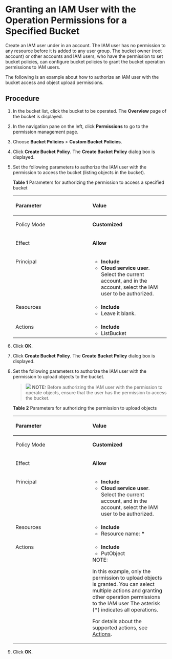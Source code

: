 # Granting an IAM User with the Operation Permissions for a Specified Bucket<a name="obs_03_0080"></a>

Create an IAM user under in an account. The IAM user has no permission to any resource before it is added to any user group. The bucket owner \(root account\) or other accounts and IAM users, who have the permission to set bucket policies, can configure bucket policies to grant the bucket operation permissions to IAM users.

The following is an example about how to authorize an IAM user with the bucket access and object upload permissions.

## Procedure<a name="section13279211683"></a>

1.  In the bucket list, click the bucket to be operated. The  **Overview**  page of the bucket is displayed.
2.  In the navigation pane on the left, click  **Permissions**  to go to the permission management page.
3.  Choose  **Bucket Policies**  \>  **Custom Bucket Policies**.
4.  Click  **Create Bucket Policy**. The  **Create Bucket Policy**  dialog box is displayed.
5.  Set the following parameters to authorize the IAM user with the permission to access the bucket \(listing objects in the bucket\).

    **Table  1**  Parameters for authorizing the permission to access a specified bucket

    <a name="table7531653104420"></a>
    <table><thead align="left"><tr id="row2532105311447"><th class="cellrowborder" valign="top" width="50%" id="mcps1.2.3.1.1"><p id="p16532195364414"><a name="p16532195364414"></a><a name="p16532195364414"></a>Parameter</p>
    </th>
    <th class="cellrowborder" valign="top" width="50%" id="mcps1.2.3.1.2"><p id="p15532145310443"><a name="p15532145310443"></a><a name="p15532145310443"></a>Value</p>
    </th>
    </tr>
    </thead>
    <tbody><tr id="row953216536449"><td class="cellrowborder" valign="top" width="50%" headers="mcps1.2.3.1.1 "><p id="p1653265344417"><a name="p1653265344417"></a><a name="p1653265344417"></a>Policy Mode</p>
    </td>
    <td class="cellrowborder" valign="top" width="50%" headers="mcps1.2.3.1.2 "><p id="p95328538440"><a name="p95328538440"></a><a name="p95328538440"></a><strong id="b1110112013419"><a name="b1110112013419"></a><a name="b1110112013419"></a>Customized</strong></p>
    </td>
    </tr>
    <tr id="row16532753114417"><td class="cellrowborder" valign="top" width="50%" headers="mcps1.2.3.1.1 "><p id="p353219537448"><a name="p353219537448"></a><a name="p353219537448"></a>Effect</p>
    </td>
    <td class="cellrowborder" valign="top" width="50%" headers="mcps1.2.3.1.2 "><p id="p5532353104418"><a name="p5532353104418"></a><a name="p5532353104418"></a><strong id="b28593984118"><a name="b28593984118"></a><a name="b28593984118"></a>Allow</strong></p>
    </td>
    </tr>
    <tr id="row115321753164415"><td class="cellrowborder" valign="top" width="50%" headers="mcps1.2.3.1.1 "><p id="p1553215538449"><a name="p1553215538449"></a><a name="p1553215538449"></a>Principal</p>
    </td>
    <td class="cellrowborder" valign="top" width="50%" headers="mcps1.2.3.1.2 "><a name="ul136938242519"></a><a name="ul136938242519"></a><ul id="ul136938242519"><li><strong id="b3876161311416"><a name="b3876161311416"></a><a name="b3876161311416"></a>Include</strong></li><li><strong id="b1990473219416"><a name="b1990473219416"></a><a name="b1990473219416"></a>Cloud service user</strong>. Select the current account, and in the account, select the IAM user to be authorized.</li></ul>
    </td>
    </tr>
    <tr id="row653285374414"><td class="cellrowborder" valign="top" width="50%" headers="mcps1.2.3.1.1 "><p id="p753212538444"><a name="p753212538444"></a><a name="p753212538444"></a>Resources</p>
    </td>
    <td class="cellrowborder" valign="top" width="50%" headers="mcps1.2.3.1.2 "><a name="ul964933612542"></a><a name="ul964933612542"></a><ul id="ul964933612542"><li><strong id="b114011936104113"><a name="b114011936104113"></a><a name="b114011936104113"></a>Include</strong></li><li>Leave it blank.</li></ul>
    </td>
    </tr>
    <tr id="row18790945165418"><td class="cellrowborder" valign="top" width="50%" headers="mcps1.2.3.1.1 "><p id="p12791194519544"><a name="p12791194519544"></a><a name="p12791194519544"></a>Actions</p>
    </td>
    <td class="cellrowborder" valign="top" width="50%" headers="mcps1.2.3.1.2 "><a name="ul815102155519"></a><a name="ul815102155519"></a><ul id="ul815102155519"><li><strong id="b111006219426"><a name="b111006219426"></a><a name="b111006219426"></a>Include</strong></li><li>ListBucket</li></ul>
    </td>
    </tr>
    </tbody>
    </table>

6.  Click  **OK**.
7.  Click  **Create Bucket Policy**. The  **Create Bucket Policy**  dialog box is displayed.
8.  Set the following parameters to authorize the IAM user with the permission to upload objects to the bucket.

    >![](public_sys-resources/icon-note.gif) **NOTE:** 
    >Before authorizing the IAM user with the permission to operate objects, ensure that the user has the permission to access the bucket.

    **Table  2**  Parameters for authorizing the permission to upload objects

    <a name="table566311261565"></a>
    <table><thead align="left"><tr id="row16664826175610"><th class="cellrowborder" valign="top" width="50%" id="mcps1.2.3.1.1"><p id="p1466442615612"><a name="p1466442615612"></a><a name="p1466442615612"></a>Parameter</p>
    </th>
    <th class="cellrowborder" valign="top" width="50%" id="mcps1.2.3.1.2"><p id="p1466516269566"><a name="p1466516269566"></a><a name="p1466516269566"></a>Value</p>
    </th>
    </tr>
    </thead>
    <tbody><tr id="row12665142619562"><td class="cellrowborder" valign="top" width="50%" headers="mcps1.2.3.1.1 "><p id="p36664266562"><a name="p36664266562"></a><a name="p36664266562"></a>Policy Mode</p>
    </td>
    <td class="cellrowborder" valign="top" width="50%" headers="mcps1.2.3.1.2 "><p id="p14666152615562"><a name="p14666152615562"></a><a name="p14666152615562"></a><strong id="b05731729434"><a name="b05731729434"></a><a name="b05731729434"></a>Customized</strong></p>
    </td>
    </tr>
    <tr id="row3667132613567"><td class="cellrowborder" valign="top" width="50%" headers="mcps1.2.3.1.1 "><p id="p1866732655612"><a name="p1866732655612"></a><a name="p1866732655612"></a>Effect</p>
    </td>
    <td class="cellrowborder" valign="top" width="50%" headers="mcps1.2.3.1.2 "><p id="p966982619569"><a name="p966982619569"></a><a name="p966982619569"></a><strong id="b069971404315"><a name="b069971404315"></a><a name="b069971404315"></a>Allow</strong></p>
    </td>
    </tr>
    <tr id="row666915260561"><td class="cellrowborder" valign="top" width="50%" headers="mcps1.2.3.1.1 "><p id="p8670112635619"><a name="p8670112635619"></a><a name="p8670112635619"></a>Principal</p>
    </td>
    <td class="cellrowborder" valign="top" width="50%" headers="mcps1.2.3.1.2 "><a name="ul1670726135620"></a><a name="ul1670726135620"></a><ul id="ul1670726135620"><li><strong id="b4431151714436"><a name="b4431151714436"></a><a name="b4431151714436"></a>Include</strong></li><li><strong id="b9572122074312"><a name="b9572122074312"></a><a name="b9572122074312"></a>Cloud service user</strong>. Select the current account, and in the account, select the IAM user to be authorized.</li></ul>
    </td>
    </tr>
    <tr id="row126721226135618"><td class="cellrowborder" valign="top" width="50%" headers="mcps1.2.3.1.1 "><p id="p0673122685615"><a name="p0673122685615"></a><a name="p0673122685615"></a>Resources</p>
    </td>
    <td class="cellrowborder" valign="top" width="50%" headers="mcps1.2.3.1.2 "><a name="ul11674152619564"></a><a name="ul11674152619564"></a><ul id="ul11674152619564"><li><strong id="b20208923134312"><a name="b20208923134312"></a><a name="b20208923134312"></a>Include</strong></li><li>Resource name: <strong id="b97813328439"><a name="b97813328439"></a><a name="b97813328439"></a>*</strong></li></ul>
    </td>
    </tr>
    <tr id="row167522618569"><td class="cellrowborder" valign="top" width="50%" headers="mcps1.2.3.1.1 "><p id="p1367692611568"><a name="p1367692611568"></a><a name="p1367692611568"></a>Actions</p>
    </td>
    <td class="cellrowborder" valign="top" width="50%" headers="mcps1.2.3.1.2 "><a name="ul176761226135619"></a><a name="ul176761226135619"></a><ul id="ul176761226135619"><li><strong id="b26261435184318"><a name="b26261435184318"></a><a name="b26261435184318"></a>Include</strong></li><li>PutObject</li></ul>
    <div class="note" id="note1250310062911"><a name="note1250310062911"></a><a name="note1250310062911"></a><span class="notetitle"> NOTE: </span><div class="notebody"><p id="p550314042918"><a name="p550314042918"></a><a name="p550314042918"></a>In this example, only the permission to upload objects is granted. You can select multiple actions and granting other operation permissions to the IAM user The asterisk (*) indicates all operations.</p>
    <p id="p131981634163011"><a name="p131981634163011"></a><a name="p131981634163011"></a>For details about the supported actions, see <a href="actions.md">Actions</a>.</p>
    </div></div>
    </td>
    </tr>
    </tbody>
    </table>

9.  Click  **OK**.

